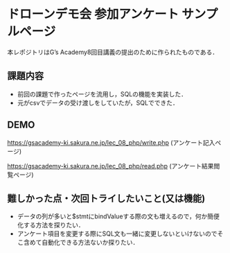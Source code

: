 # ドローンデモ会 参加アンケート サンプルページ
本レポジトリはG’s Academy8回目講義の提出のために作られたものである．


## 課題内容
- 前回の課題で作ったページを流用し，SQLの機能を実装した．
- 元がcsvでデータの受け渡しをしていたが，SQLでできた．

## DEMO
https://gsacademy-ki.sakura.ne.jp/lec_08_php/write.php (アンケート記入ページ)

https://gsacademy-ki.sakura.ne.jp/lec_08_php/read.php (アンケート結果閲覧ページ)

## 難しかった点・次回トライしたいこと(又は機能)
- データの列が多いと$stmtにbindValueする際の文も増えるので，何か簡便化する方法を探りたい．
- アンケート項目を変更する際にSQL文も一緒に変更しないといけないのでそこ含めて自動化できる方法ないか探りたい．
